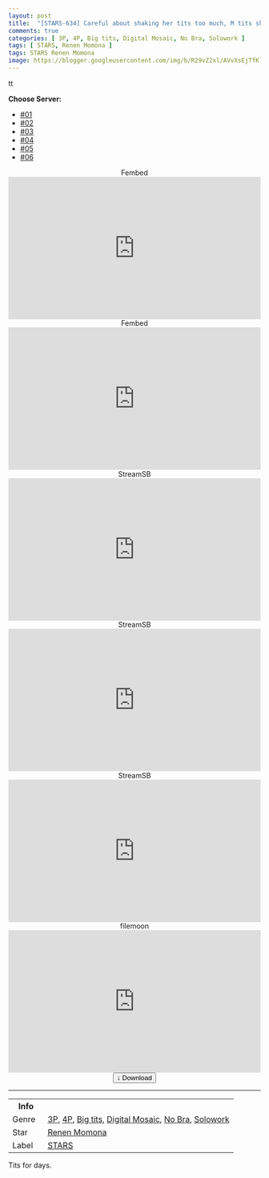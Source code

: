 ```yaml
---
layout: post
title:  "[STARS-634] Careful about shaking her tits too much, M tits shaking FUCK Momona Koibuchi"
comments: true
categories: [ 3P, 4P, Big tits, Digital Mosaic, No Bra, Solowork ]
tags: [ STARS, Renen Momona ]
tags: STARS Renen Momona
image: https://blogger.googleusercontent.com/img/b/R29vZ2xl/AVvXsEjTfKlcsqQZPXId0LNLP82U6oMdlzMHsGWhyTMOepF1Si4x03Mpp_1LuPawvkyrc_y4DWvhmcMkwFQA1nmJmt_cQWPiuKbJkyw-AlFwcHtHbth9eVMx14_9VRaCSiMqy6bmPbxBQbCI2vECDh52NdDoULN3sRfTYH1nCtQkCLuuIrtDdKL-hZtZFMaC/s1600/1stars634pl.jpg
---
```

tt
<div id="utb">
<b>Choose Server:</b>
<ul id="udltb">
<li><a href="#tab1">#01</a></li>
<li><a href="#tab2">#02</a></li>
<li><a href="#tab3">#03</a></li>
<li><a href="#tab4">#04</a></li>
<li><a href="#tab5">#05</a></li>
<li><a href="#tab6">#06</a></li>
</ul>
<div id="udlctn">
<div id="tab1">
<!--- #01 Start --->
<center>Fembed</center>
<div style="padding-bottom:56.25%; position:relative; display:block; width: 100%">
  <iframe width="100%" height="100%"
    src="https://watchjavnow.xyz/v/-kp0qup8m7delmx"
    frameborder="0" allowfullscreen="" style="position:absolute; top:0; left: 0">
  </iframe>
</div>
<!--- #01 End --->
</div>
<div id="tab2">
<!--- #02 Start --->
<center>Fembed</center>
<div style="padding-bottom:56.25%; position:relative; display:block; width: 100%">
  <iframe width="100%" height="100%"
    src="https://javhdfree.icu/v/ew1y6h-mewmqw2k"
    frameborder="0" allowfullscreen="" style="position:absolute; top:0; left: 0">
  </iframe>
</div>
<!--- #02 End --->
</div>
<div id="tab3">
<!--- #03 Start --->
<center>StreamSB</center>
<div style="padding-bottom:56.25%; position:relative; display:block; width: 100%">
  <iframe width="100%" height="100%"
    src="https://sbfull.com/e/6l3oqq25hep5.html"
    frameborder="0" allowfullscreen="" style="position:absolute; top:0; left: 0">
  </iframe>
</div>
<!--- #03 End --->
</div>
<div id="tab4">
<!--- #04 Start --->
<center>StreamSB</center>
<div style="padding-bottom:56.25%; position:relative; display:block; width: 100%">
  <iframe width="100%" height="100%"
    src="https://sbfull.com/e/0yby0cmyfa8v.html"
    frameborder="0" allowfullscreen="" style="position:absolute; top:0; left: 0">
  </iframe>
</div>
<!--- #04 End --->
</div>
<div id="tab5">
<!--- #05 Start --->
<center>StreamSB</center>
<div style="padding-bottom:56.25%; position:relative; display:block; width: 100%">
  <iframe width="100%" height="100%"
    src="https://javside.com/e/xa3zej35yfss.html"
    frameborder="0" allowfullscreen="" style="position:absolute; top:0; left: 0">
  </iframe>
</div>
<!--- #05 End --->
</div>
<div id="tab6">
<!--- #06 Start --->
<center>filemoon</center>
<div style="padding-bottom:56.25%; position:relative; display:block; width: 100%">
  <iframe width="100%" height="100%"
    src="https://filemoon.sx/e/ovoq51gxy4rh"
    frameborder="0" allowfullscreen="" style="position:absolute; top:0; left: 0">
  </iframe>
</div>
<!--- #06 End --->
</div>
</div>
</div>

<center>
<a href="/d/stars-634">
<button class="btn btn-outline-dark py-2 px-5 d-block w-100 show-comments"><b>&darr;</b> Download</button>
</a>
</center>
<hr />
<table>
  <tr>
    <th>Info</th>
  </tr>
  <tr>
    <td>Genre &nbsp;</td>
    <td> <a href="/categories#3P">3P</a>, <a href="/categories#4P">4P</a>, <a href="/categories#Big-tits">Big tits</a>, <a href="/categories#Digital-Mosaic">Digital Mosaic</a>, <a href="/categories#No-Bra">No Bra</a>, <a href="/categories#Solowork">Solowork</a></td>
  </tr>
  <tr>
    <td>Star</td>
    <td> <a href="/tags#Renen-Momona">Renen Momona</a></td>
  </tr>
  <tr>
    <td>Label</td>
    <td> <a href="/tags#STARS">STARS</a></td>
  </tr>
</table>

Tits for days.
